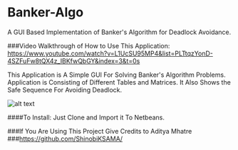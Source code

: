 # Banker-Algo
A GUI Based Implementation of Banker's Algorithm for Deadlock Avoidance.


###Video Walkthrough of How to Use This Application:
https://www.youtube.com/watch?v=L1UcSU95MP4&list=PLTtqzYonD-4SZFuFw8tQX4z_IBKfwQbGY&index=3&t=0s


This Application is A Simple GUI For Solving Banker's Algorithm Problems.
Application is Consisting of Different Tables and Matrices. It Also Shows the Safe Sequence For Avoiding Deadlock.

![alt text](https://github.com/ShinobiKSAMA/Banker-Algo/1x.png)


####To Install: Just Clone and Import it To Netbeans.


###If You Are Using This Project Give Credits to Aditya Mhatre
###https://github.com/ShinobiKSAMA/
